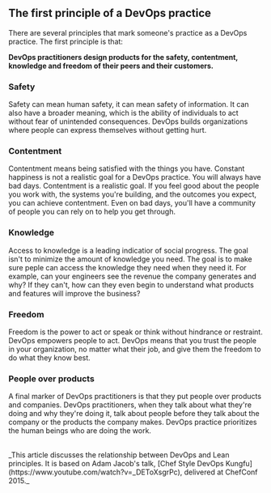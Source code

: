 ## The first principle of a DevOps practice

There are several principles that mark someone's practice as a DevOps practice. The first principle is that:

**DevOps practitioners design products for the safety, contentment, knowledge and freedom of their peers and their customers.**

### Safety
Safety can mean human safety, it can mean safety of information. It can also have a broader meaning, which is the ability of individuals to act without fear of unintended consequences. DevOps builds organizations where people can express themselves without getting hurt.

### Contentment
Contentment means being satisfied with the things you have. Constant happiness is not a realistic goal for a DevOps practice. You will always have bad days. Contentment is a realistic goal. If you feel good about the people you work with, the systems you're building, and the outcomes you expect, you can achieve contentment. Even on bad days, you'll have a community of people you can rely on to help you get through.

### Knowledge
Access to knowledge is a leading indicatior of social progress. The goal isn't to minimize the amount of knowledge you need. The goal is to make sure peple can access the knowledge they need when they need it. For example, can your engineers see the revenue the company generates and why? If they can't, how can they even begin to understand what products and features will improve the business?

### Freedom
Freedom is the power to act or speak or think without hindrance or restraint. DevOps empowers people to act. DevOps  means that you trust the people in your organization, no matter what their job, and give them the freedom to do what they know best.

### People over products
A final marker of DevOps practitioners is that they put people over products and companies. DevOps practitioners, when they talk about what they're doing and why they're doing it, talk about people before they talk about the company or the products the company makes. DevOps practice prioritizes the human beings who are doing the work.

<br/>
_This article discusses the relationship between DevOps and Lean principles. It is based on Adam Jacob's talk, [Chef Style DevOps Kungfu](https://www.youtube.com/watch?v=_DEToXsgrPc), delivered at ChefConf 2015._
